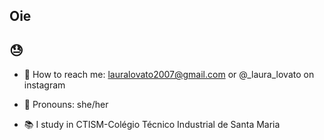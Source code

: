 ## Oie <h2> 😓

- 🌼 How to reach me: lauralovato2007@gmail.com or @_laura_lovato on instagram
- 🌼 Pronouns: she/her

- 📚 I study in CTISM-Colégio Técnico Industrial de Santa Maria